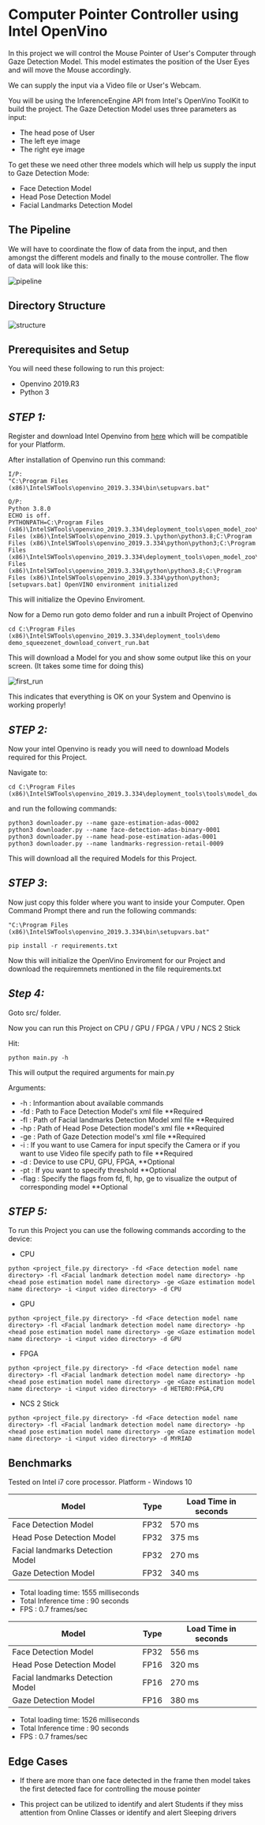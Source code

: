 # Computer Pointer Controller using Intel OpenVino

In this project we will control the Mouse Pointer of User's Computer through Gaze Detection Model. This model estimates the position of the User Eyes and will move the Mouse accordingly.
 
We can supply the input via a Video file or User's Webcam.
 
You will be using the InferenceEngine API from Intel's OpenVino ToolKit to build the project. The Gaze Detection Model uses three parameters as input:
  
  - The head pose of User
  - The left eye image 
  - The right eye image
  
 To get these we need other three models which will help us supply the input to Gaze Detection Mode:
 
  - Face Detection Model
  - Head Pose Detection Model
  - Facial Landmarks Detection Model
  
  
## The Pipeline
We will have to coordinate the flow of data from the input, and then amongst the different models and finally to the mouse controller. The flow of data will look like this:

![pipeline](/images/pipeline.png)

## Directory Structure

![structure](/images/structure.png)


## Prerequisites and Setup

You will need these following to run this project:

 - Openvino 2019.R3
 - Python 3
 
 
## *STEP 1:* 

Register and download Intel Openvino from [here](https://software.intel.com/content/www/us/en/develop/tools/openvino-toolkit/choose-download.html) which will be compatible for your Platform. 
 
 After installation of Openvino run this command:
 
 ```
 I/P:
 "C:\Program Files (x86)\IntelSWTools\openvino_2019.3.334\bin\setupvars.bat"
 
 O/P:
 Python 3.8.0
 ECHO is off.
 PYTHONPATH=C:\Program Files (x86)\IntelSWTools\openvino_2019.3.334\deployment_tools\open_model_zoo\tools\accuracy_checker;C:\Program Files (x86)\IntelSWTools\openvino_2019.3.\python\python3.8;C:\Program Files (x86)\IntelSWTools\openvino_2019.3.334\python\python3;C:\Program Files (x86)\IntelSWTools\openvino_2019.3.334\deployment_tools\open_model_zoo\tool\accuracy_checker;C:\Program Files (x86)\IntelSWTools\openvino_2019.3.334\python\python3.8;C:\Program Files (x86)\IntelSWTools\openvino_2019.3.334\python\python3;
 [setupvars.bat] OpenVINO environment initialized
 ```
 This will initialize the Opevino Enviroment.
 
 Now for a Demo run goto demo folder and run a inbuilt Project of Openvino
 ```
 cd C:\Program Files (x86)\IntelSWTools\openvino_2019.3.334\deployment_tools\demo
 demo_squeezenet_download_convert_run.bat
 ```
 
 This will download a Model for you and show some output like this on your screen. (It takes some time for doing this)
 
 ![first_run](/images/output_openvino_first_run.png)
 
 This indicates that everything is OK on your System and Openvino is working properly!
 
 
## *STEP 2:*

Now your intel Openvino is ready you will need to download Models required for this Project.

Navigate to:
```
cd C:\Program Files (x86)\IntelSWTools\openvino_2019.3.334\deployment_tools\tools\model_downloader
```

and run the following commands:
```
python3 downloader.py --name gaze-estimation-adas-0002 
python3 downloader.py --name face-detection-adas-binary-0001  
python3 downloader.py --name head-pose-estimation-adas-0001  
python3 downloader.py --name landmarks-regression-retail-0009
```

This will download all the required Models for this Project.


## *STEP 3*:

Now just copy this folder where you want to inside your Computer.
Open Command Prompt there and run the following commands:

```
"C:\Program Files (x86)\IntelSWTools\openvino_2019.3.334\bin\setupvars.bat"

pip install -r requirements.txt 
```

Now this will initialize the OpenVino Enviroment for our Project and download the requiremnets mentioned in the file requirements.txt


## *Step 4:*

Goto src/ folder.

Now you can run this Project on CPU / GPU / FPGA / VPU / NCS 2 Stick

Hit:

```
python main.py -h
```

This will output the required arguments for main.py

Arguments:

-  -h  : Informantion about available commands
-  -fd : Path to Face Detection Model's xml file  **Required
-  -fl : Path of Facial landmarks Detection Model xml file  **Required
-  -hp : Path of Head Pose Detection model's xml file  **Required
-  -ge : Path of Gaze Detection model's xml file  **Required
-  -i  : If you want to use Camera for input specify the Camera or if you want to use Video file specify path to file  **Required
-  -d  : Device to use CPU, GPU, FPGA,  **Optional
-  -pt : If you want to specify threshold  **Optional
-  -flag : Specify the flags from fd, fl, hp, ge to visualize the output of corresponding model  **Optional


## *STEP 5:*

To run this Project you can use the following commands according to the device:


- CPU
```
python <project_file.py directory> -fd <Face detection model name directory> -fl <Facial landmark detection model name directory> -hp <head pose estimation model name directory> -ge <Gaze estimation model name directory> -i <input video directory> -d CPU
```

- GPU
```
python <project_file.py directory> -fd <Face detection model name directory> -fl <Facial landmark detection model name directory> -hp <head pose estimation model name directory> -ge <Gaze estimation model name directory> -i <input video directory> -d GPU
```

- FPGA
```
python <project_file.py directory> -fd <Face detection model name directory> -fl <Facial landmark detection model name directory> -hp <head pose estimation model name directory> -ge <Gaze estimation model name directory> -i <input video directory> -d HETERO:FPGA,CPU
```

- NCS 2 Stick
```
python <project_file.py directory> -fd <Face detection model name directory> -fl <Facial landmark detection model name directory> -hp <head pose estimation model name directory> -ge <Gaze estimation model name directory> -i <input video directory> -d MYRIAD
```

## Benchmarks

Tested on Intel i7 core processor. 
Platform - Windows 10



|Model|	Type|Load Time in seconds|
|---|---|---|
|Face Detection Model| FP32 | 570 ms|
|Head Pose Detection Model | FP32 |375 ms|
|Facial landmarks Detection Model | FP32 | 270 ms|
|Gaze Detection Model | FP32 |  340 ms|

 - Total loading time: 1555 milliseconds
 - Total Inference time :  90 seconds
 - FPS : 0.7 frames/sec
 
 
 
 |Model|	Type|Load Time in seconds|
|---|---|---|
|Face Detection Model| FP32 | 556 ms|
|Head Pose Detection Model | FP16 |320 ms|
|Facial landmarks Detection Model | FP16 | 270 ms|
|Gaze Detection Model | FP16 |  380 ms|

 - Total loading time: 1526 milliseconds
 - Total Inference time :  90 seconds
 - FPS : 0.7 frames/sec
 
 ## Edge Cases
 
- If there are more than one face detected in the frame then model takes the first detected face for controlling the mouse pointer

- This project can be utilized to identify and alert Students if they miss attention from Online Classes or identify and alert Sleeping drivers
